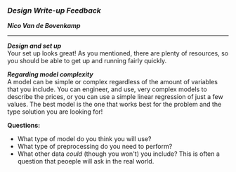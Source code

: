 ### ***Design Write-up Feedback***

***Nico Van de Bovenkamp***

***

***Design and set up***  
Your set up looks great! As you mentioned, there are plenty of resources, so you should be able to get up and running fairly quickly.

***Regarding model complexity***  
A model can be simple or complex regardless of the amount of variables that you include. You can engineer, and use, very complex models to describe the prices, or you can use a simple linear regression of just a few values. The best model is the one that works best for the problem and the type solution you are looking for!

**Questions:**  

* What type of model do you think you will use?
* What type of preprocessing do you need to perform?
* What other data *could* (though you won't) you include? This is often a question that peoeple will ask in the real world. 
